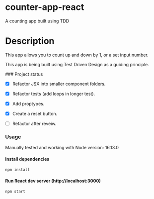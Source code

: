 # counter-app-react

A counting app built using TDD 


# Description 

This app allows you to count up and down by 1, or a set input number. 

This app is being built using Test Driven Design as a guiding principle. 


\### Project status

- [X] Refactor JSX into smaller component folders.   
- [X] Refactor tests (add loops in longer test). 
- [X] Add proptypes.
- [X] Create a reset button. 
- [ ] Refactor after reveiw. 


### Usage

Manually tested and working with Node version: 16.13.0

#### Install dependencies

```bash
npm install
```
#### Run React dev server (http://localhost:3000)

```bash
npm start
```



